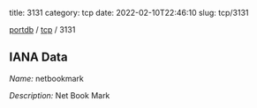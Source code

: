 title: 3131
category: tcp
date: 2022-02-10T22:46:10
slug: tcp/3131

[portdb](/) / [tcp](/category/tcp.html) / 3131


## IANA Data

_Name:_ netbookmark

_Description:_ Net Book Mark

